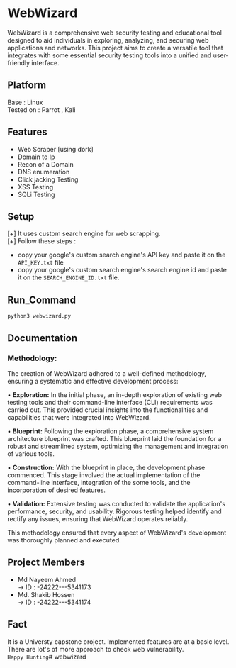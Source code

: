 
# WebWizard

WebWizard is a comprehensive web security testing and educational tool designed to aid individuals in exploring, analyzing, and securing web applications and networks. This project aims to create a versatile tool that integrates with some essential security testing tools into a unified and user-friendly interface.



## Platform
Base : Linux \
Tested on : Parrot , Kali


## Features

- Web Scraper [using dork]
- Domain to Ip
- Recon of a Domain
- DNS enumeration
- Click jacking Testing
- XSS Testing
- SQLi Testing
## Setup

[+] It uses custom search engine for web scrapping. \
[+] Follow these steps : 
- copy your google's custom search engine's API key and paste it on the `API_KEY.txt` file
- copy your google's custom search engine's search engine id and paste it on the `SEARCH_ENGINE_ID.txt` file.

 
 
## Run_Command
`python3 webwizard.py`
## Documentation
### Methodology:
The creation of WebWizard adhered to a well-defined methodology, ensuring a systematic and effective development process:

•	**Exploration:** In the initial phase, an in-depth exploration of existing web testing tools and their command-line interface (CLI) requirements was carried out. This provided crucial insights into the functionalities and capabilities that were integrated into WebWizard.

•	**Blueprint:** Following the exploration phase, a comprehensive system architecture blueprint was crafted. This blueprint laid the foundation for a robust and streamlined system, optimizing the management and integration of various tools.

•	**Construction:** With the blueprint in place, the development phase commenced. This stage involved the actual implementation of the command-line interface, integration of the some tools, and the incorporation of desired features.

•	**Validation:** Extensive testing was conducted to validate the application's performance, security, and usability. Rigorous testing helped identify and rectify any issues, ensuring that WebWizard operates reliably.

This methodology ensured that every aspect of WebWizard's development was thoroughly planned and executed.
## Project Members

- Md Nayeem Ahmed\
    -> ID : -24222---5341173
- Md. Shakib Hossen\
    -> ID : -24222---5341174

## Fact
It is a Universty capstone project. Implemented features are at a basic level. There are lot's of more approach to check web vulnerability.\
`Happy Hunting`# webwizard
